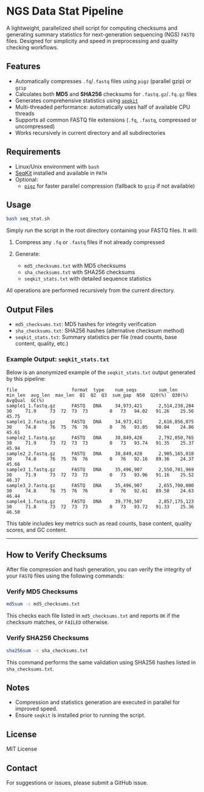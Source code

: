 # NGS Data Stat Pipeline

A lightweight, parallelized shell script for computing checksums and generating summary statistics for next-generation sequencing (NGS) `FASTQ` files. Designed for simplicity and speed in preprocessing and quality checking workflows.

## Features

- Automatically compresses `.fq`/`.fastq` files using `pigz` (parallel gzip) or `gzip`
- Calculates both **MD5** and **SHA256** checksums for `.fastq.gz`/`.fq.gz` files
- Generates comprehensive statistics using [`seqkit`](https://bioinf.shenwei.me/seqkit/)
- Multi-threaded performance: automatically uses half of available CPU threads
- Supports all common FASTQ file extensions (`.fq`, `.fastq`, compressed or uncompressed)
- Works recursively in current directory and all subdirectories

## Requirements

- Linux/Unix environment with `bash`
- [SeqKit](https://bioinf.shenwei.me/seqkit/) installed and available in `PATH`
- Optional:
  - [`pigz`](https://zlib.net/pigz/) for faster parallel compression (fallback to `gzip` if not available)

## Usage

```bash
bash seq_stat.sh
```


Simply run the script in the root directory containing your FASTQ files. It will:

1. Compress any `.fq` or `.fastq` files if not already compressed
2. Generate:

   * `md5_checksums.txt` with MD5 checksums
   * `sha_checksums.txt` with SHA256 checksums
   * `seqkit_stats.txt` with detailed sequence statistics

All operations are performed recursively from the current directory.

## Output Files

* `md5_checksums.txt`: MD5 hashes for integrity verification
* `sha_checksums.txt`: SHA256 hashes (alternative checksum method)
* `seqkit_stats.txt`: Summary statistics per file (read counts, base content, quality, etc.)

### Example Output: `seqkit_stats.txt`

Below is an anonymized example of the `seqkit_stats.txt` output generated by this pipeline:

```tsv
file                    format  type    num_seqs        sum_len     min_len  avg_len  max_len  Q1  Q2  Q3  sum_gap  N50  Q20(%)  Q30(%)  AvgQual  GC(%)
sample1_1.fastq.gz      FASTQ   DNA     34,973,421      2,514,238,284  30     71.9     73  72  73  73        0   73   94.02   91.26    25.56    45.75
sample1_2.fastq.gz      FASTQ   DNA     34,973,421      2,616,856,075  30     74.8     76  75  76  76        0   76   93.05   90.04    24.86    45.61
sample2_1.fastq.gz      FASTQ   DNA     38,849,428      2,792,050,765  30     71.9     73  72  73  73        0   73   93.74   91.35    25.37    45.94
sample2_2.fastq.gz      FASTQ   DNA     38,849,428      2,905,165,018  30     74.8     76  75  76  76        0   76   92.16   89.36    24.37    45.66
sample3_1.fastq.gz      FASTQ   DNA     35,496,907      2,550,701,969  30     71.9     73  72  73  73        0   73   93.96   91.16    25.52    46.37
sample3_2.fastq.gz      FASTQ   DNA     35,496,907      2,655,700,000  30     74.8     76  75  76  76        0   76   92.61   89.50    24.63    46.44
sample4_1.fastq.gz      FASTQ   DNA     39,770,507      2,857,175,123  30     71.8     73  72  73  73        0   73   93.72   91.33    25.36    46.50
```

This table includes key metrics such as read counts, base content, quality scores, and GC content.

---

## How to Verify Checksums

After file compression and hash generation, you can verify the integrity of your `FASTQ` files using the following commands:

### Verify MD5 Checksums

```bash
md5sum -c md5_checksums.txt
```

This checks each file listed in `md5_checksums.txt` and reports `OK` if the checksum matches, or `FAILED` otherwise.

### Verify SHA256 Checksums

```bash
sha256sum -c sha_checksums.txt
```

This command performs the same validation using SHA256 hashes listed in `sha_checksums.txt`.

## Notes

* Compression and statistics generation are executed in parallel for improved speed.
* Ensure `seqkit` is installed prior to running the script.

## License

MIT License

## Contact

For suggestions or issues, please submit a GitHub issue.
